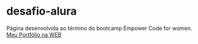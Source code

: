 # desafio-alura
Página desenvolvida ao término do bootcamp Empower Code for women. <br>
[Meu Portfólio na WEB](https://amitairferreira.github.io/desafio-alura/index.html)
